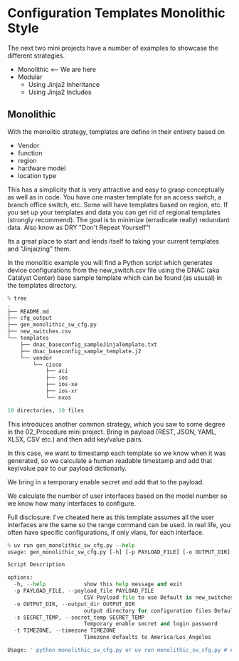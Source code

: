 # Configuration Templates Monolithic Style

The next two mini projects have a number of examples to showcase the different strategies.

- Monolithic <-- We are here
- Modular
  - Using Jinja2 Inheritance
  - Using Jinja2 Includes

## Monolithic

With the monolitic strategy, templates are define in their entirety based on 

- Vendor
- function
- region
- hardware model
- location type

This has a simplicity that is very attractive and easy to grasp conceptually as well as in code.
You have one master template for an access switch, a branch office switch, etc.  Some will have templates based on region, etc.  If you set up your templates and data you can get rid of regional templates (strongly recommend).  The goal is to minimize (erradicate really) redundant data. Also know as DRY "Don't Repeat Yourself"!

Its a great place to start and lends itself to taking your current templates and "Jinjaizing" them.

In the monolitic example you will find a Python script which generates device configurations from the new_switch.csv file using the DNAC (aka Catalyst Center) base sample template which can be found (as ususal) in the templates directory.

```python
% tree
.
├── README.md
├── cfg_output
├── gen_monolithic_sw_cfg.py
├── new_switches.csv
└── templates
    ├── dnac_baseconfig_sampleJinjaTemplate.txt
    ├── dnac_baseconfig_sample_template.j2
    └── vendor
        └── cisco
            ├── aci
            ├── ios
            ├── ios-xe
            ├── ios-xr
            └── nxos

10 directories, 10 files
```

This introduces another common strategy, which you saw to some degree in the 02_Procedure mini project.  Bring in payload (REST, JSON, YAML, XLSX, CSV etc.) and then add key/value pairs.

In this case, we want to timestamp each template so we know when it was generated, so we calculate a human readable timestamp and add that key/value pair to our payload dictionarly.

We bring in a temporary enable secret and add that to the payload.

We calculate the number of user interfaces based on the model number so we know how many interfaces to configure.

Full disclosure:  I've cheated here as this template assumes all the user interfaces are the same so the range command can be used.  In real life, you often have specific configurations, if only vlans, for each interface.

```python
% uv run gen_monolithic_sw_cfg.py --help
usage: gen_monolithic_sw_cfg.py [-h] [-p PAYLOAD_FILE] [-o OUTPUT_DIR] [-s SECRET_TEMP] [-t TIMEZONE]

Script Description

options:
  -h, --help            show this help message and exit
  -p PAYLOAD_FILE, --payload_file PAYLOAD_FILE
                        CSV Payload file to use Default is new_switches.csv
  -o OUTPUT_DIR, --output_dir OUTPUT_DIR
                        output directory for configuration files Default is cfg_output
  -s SECRET_TEMP, --secret_temp SECRET_TEMP
                        Temporary enable secret and login password
  -t TIMEZONE, --timezone TIMEZONE
                        Timezone defaults to America/Los_Angeles

Usage: ' python monolithic_sw_cfg.py or uv run monolithic_sw_cfg.py # Assumes a CSV file new_switches.csv with new switch payload'
```




